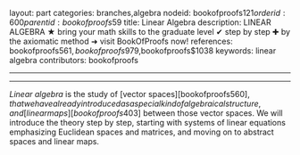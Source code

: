 layout: part
categories: branches,algebra
nodeid: bookofproofs$121
orderid: 600
parentid: bookofproofs$59
title: Linear Algebra
description: LINEAR ALGEBRA ★ bring your math skills to the graduate level ✔ step by step ✚ by the axiomatic method ➜ visit BookOfProofs now!
references: bookofproofs$561,bookofproofs$979,bookofproofs$1038
keywords: linear algebra
contributors: bookofproofs

---


---

*Linear algebra* is the study of [vector spaces][bookofproofs$560], that we have already introduced as a special kind of algebraical structure, and [linear maps][bookofproofs$403] between those vector spaces. We will introduce the theory step by step, starting with systems of linear equations emphasizing Euclidean spaces and matrices, and moving on to abstract spaces and linear maps.
